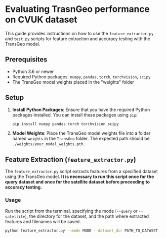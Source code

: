 # Evaluating TrasnGeo performance on CVUK dataset

This guide provides instructions on how to use the `feature_extractor.py` and `test.py` scripts for feature extraction and accuracy testing with the TransGeo model.

## Prerequisites

- Python 3.6 or newer
- Required Python packages: `numpy`, `pandas`, `torch`, `torchvision`, `scipy`
- The TransGeo model weights placed in the "weights" folder

## Setup

1. **Install Python Packages**: Ensure that you have the required Python packages installed. You can install these packages using `pip`:

    ```bash
    pip install numpy pandas torch torchvision scipy
    ```

2. **Model Weights**: Place the TransGeo model weights file into a folder named `weights` in the `TransGeo` folder. The expected path should be `./weights/your_model_weights.pth`.

## Feature Extraction (`feature_extractor.py`)

The `feature_extractor.py` script extracts features from a specified dataset using the TransGeo model. **It is necessary to run this script once for the query dataset and once for the satellite dataset before proceeding to accuracy testing.**

### Usage

Run the script from the terminal, specifying the mode (`--query` or `--satellite`), the directory for the dataset, and the path where extracted features and filenames will be saved.

```bash
python feature_extractor.py --mode MODE --dataset_dir PATH_TO_DATASET --features_path PATH_TO_SAVE_FEATURES --filenames_path PATH_TO_SAVE_FILENAMES
